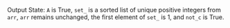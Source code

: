 Output State: `A` is True, `set_` is a sorted list of unique positive integers from `arr`, `arr` remains unchanged, the first element of `set_` is 1, and `not_c` is True.